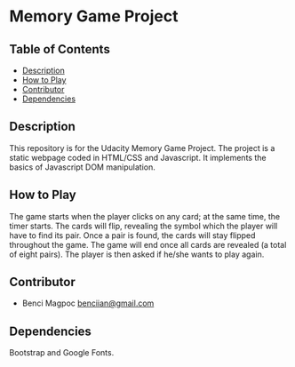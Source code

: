 # Memory Game Project

## Table of Contents

* [Description](#description)
* [How to Play](#how-to-play)
* [Contributor](#contributor)
* [Dependencies](#dependencies)

## Description

This repository is for the Udacity Memory Game Project. The project is a static webpage coded in HTML/CSS and Javascript. It implements the basics of Javascript DOM manipulation. 

## How to Play

The game starts when the player clicks on any card; at the same time, the timer starts. The cards will flip, revealing the symbol which the player will have to find its pair. Once a pair is found, the cards will stay flipped throughout the game. The game will end once all cards are revealed (a total of eight pairs). The player is then asked if he/she wants to play again. 

## Contributor

- Benci Magpoc <benciian@gmail.com>

## Dependencies

Bootstrap and Google Fonts.
